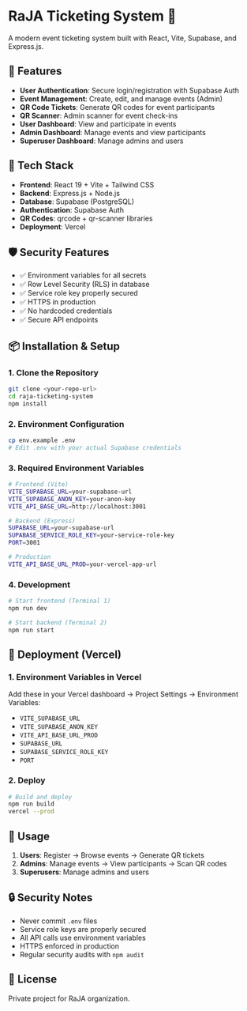 # RaJA Ticketing System 🎫

A modern event ticketing system built with React, Vite, Supabase, and Express.js.

## 🚀 Features

- **User Authentication**: Secure login/registration with Supabase Auth
- **Event Management**: Create, edit, and manage events (Admin)
- **QR Code Tickets**: Generate QR codes for event participants
- **QR Scanner**: Admin scanner for event check-ins
- **User Dashboard**: View and participate in events
- **Admin Dashboard**: Manage events and view participants
- **Superuser Dashboard**: Manage admins and users

## 🔧 Tech Stack

- **Frontend**: React 19 + Vite + Tailwind CSS
- **Backend**: Express.js + Node.js
- **Database**: Supabase (PostgreSQL)
- **Authentication**: Supabase Auth
- **QR Codes**: qrcode + qr-scanner libraries
- **Deployment**: Vercel

## 🛡️ Security Features

- ✅ Environment variables for all secrets
- ✅ Row Level Security (RLS) in database
- ✅ Service role key properly secured
- ✅ HTTPS in production
- ✅ No hardcoded credentials
- ✅ Secure API endpoints

## 📦 Installation & Setup

### 1. Clone the Repository

```bash
git clone <your-repo-url>
cd raja-ticketing-system
npm install
```

### 2. Environment Configuration

```bash
cp env.example .env
# Edit .env with your actual Supabase credentials
```

### 3. Required Environment Variables

```bash
# Frontend (Vite)
VITE_SUPABASE_URL=your-supabase-url
VITE_SUPABASE_ANON_KEY=your-anon-key
VITE_API_BASE_URL=http://localhost:3001

# Backend (Express)
SUPABASE_URL=your-supabase-url
SUPABASE_SERVICE_ROLE_KEY=your-service-role-key
PORT=3001

# Production
VITE_API_BASE_URL_PROD=your-vercel-app-url
```

### 4. Development

```bash
# Start frontend (Terminal 1)
npm run dev

# Start backend (Terminal 2)
npm run start
```

## 🚀 Deployment (Vercel)

### 1. Environment Variables in Vercel

Add these in your Vercel dashboard → Project Settings → Environment Variables:

- `VITE_SUPABASE_URL`
- `VITE_SUPABASE_ANON_KEY`
- `VITE_API_BASE_URL_PROD`
- `SUPABASE_URL`
- `SUPABASE_SERVICE_ROLE_KEY`
- `PORT`

### 2. Deploy

```bash
# Build and deploy
npm run build
vercel --prod
```

## 📱 Usage

1. **Users**: Register → Browse events → Generate QR tickets
2. **Admins**: Manage events → View participants → Scan QR codes
3. **Superusers**: Manage admins and users

## 🔒 Security Notes

- Never commit `.env` files
- Service role keys are properly secured
- All API calls use environment variables
- HTTPS enforced in production
- Regular security audits with `npm audit`

## 📝 License

Private project for RaJA organization.
